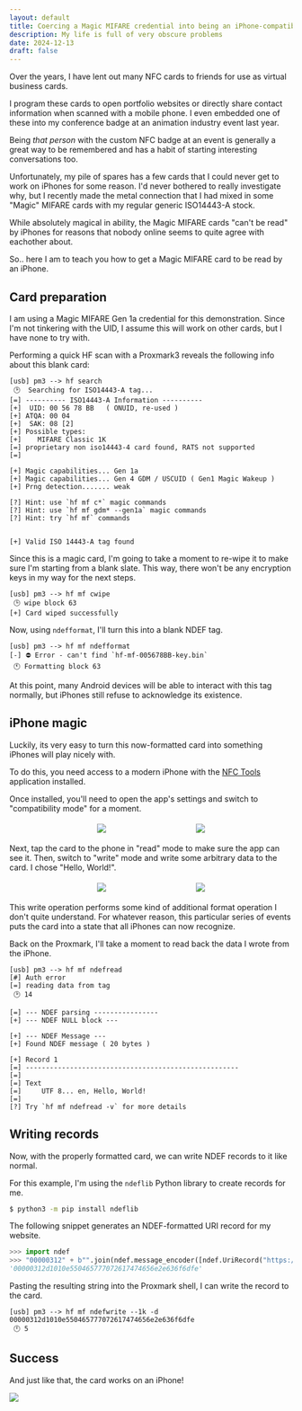 ```yaml
---
layout: default
title: Coercing a Magic MIFARE credential into being an iPhone-compatible NFC tag
description: My life is full of very obscure problems
date: 2024-12-13
draft: false
---
```


Over the years, I have lent out many NFC cards to friends for use as virtual business cards.

I program these cards to open portfolio websites or directly share contact information when scanned with a mobile phone. I even embedded one of these into my conference badge at an animation industry event last year.

Being *that person* with the custom NFC badge at an event is generally a great way to be remembered and has a habit of starting interesting conversations too.

Unfortunately, my pile of spares has a few cards that I could never get to work on iPhones for some reason. I'd never bothered to really investigate why, but I recently made the metal connection that I had mixed in some "Magic" MIFARE cards with my regular generic ISO14443-A stock.

While absolutely magical in ability, the Magic MIFARE cards "can't be read" by iPhones for reasons that nobody online seems to quite agree with eachother about.

So.. here I am to teach you how to get a Magic MIFARE card to be read by an iPhone.

## Card preparation

I am using a Magic MIFARE Gen 1a credential for this demonstration. Since I'm not tinkering with the UID, I assume this will work on other cards, but I have none to try with.

Performing a quick HF scan with a Proxmark3 reveals the following info about this blank card:

```text
[usb] pm3 --> hf search
 🕑  Searching for ISO14443-A tag...
[=] ---------- ISO14443-A Information ----------
[+]  UID: 00 56 78 BB   ( ONUID, re-used )
[+] ATQA: 00 04
[+]  SAK: 08 [2]
[+] Possible types:
[+]    MIFARE Classic 1K
[=] proprietary non iso14443-4 card found, RATS not supported
[=]

[+] Magic capabilities... Gen 1a
[+] Magic capabilities... Gen 4 GDM / USCUID ( Gen1 Magic Wakeup )
[+] Prng detection....... weak

[?] Hint: use `hf mf c*` magic commands
[?] Hint: use `hf mf gdm* --gen1a` magic commands
[?] Hint: try `hf mf` commands


[+] Valid ISO 14443-A tag found
```

Since this is a magic card, I'm going to take a moment to re-wipe it to make sure I'm starting from a blank slate.
This way, there won't be any encryption keys in my way for the next steps.

```text
[usb] pm3 --> hf mf cwipe
 🕒 wipe block 63
[+] Card wiped successfully
```

Now, using `ndefformat`, I'll turn this into a blank NDEF tag.

```text
[usb] pm3 --> hf mf ndefformat
[-] ⛔ Error - can't find `hf-mf-005678BB-key.bin`
 🕚 Formatting block 63
```

At this point, many Android devices will be able to interact with this tag normally, but iPhones still refuse to acknowledge its existence.

## iPhone magic

Luckily, its very easy to turn this now-formatted card into something iPhones will play nicely with.

To do this, you need access to a modern iPhone with the [NFC Tools](https://apps.apple.com/us/app/nfc-tools/id1252962749) application installed.

Once installed, you'll need to open the app's settings and switch to "compatibility mode" for a moment.

<div style="display: flex; flex-direction: row; flex-wrap: wrap; justify-content: space-evenly; margin-bottom: 1em;">
    <img src="/assets/blog/iphone-mifare-magic/IMG_0496.PNG" style="max-width: 350px; margin: 5px;">
    <img src="/assets/blog/iphone-mifare-magic/IMG_0497.PNG" style="max-width: 350px; margin: 5px;">
</div>

Next, tap the card to the phone in "read" mode to make sure the app can see it. Then, switch to "write" mode and write some arbitrary data to the card. I chose "Hello, World!".

<div style="display: flex; flex-direction: row; flex-wrap: wrap; justify-content: space-evenly; margin-bottom: 1em;">
    <img src="/assets/blog/iphone-mifare-magic/IMG_0498.PNG" style="max-width: 350px; margin: 5px;">
    <img src="/assets/blog/iphone-mifare-magic/IMG_0499.PNG" style="max-width: 350px; margin: 5px;">
</div>

This write operation performs some kind of additional format operation I don't quite understand. For whatever reason, this particular series of events puts the card into a state that all iPhones can now recognize.

Back on the Proxmark, I'll take a moment to read back the data I wrote from the iPhone.

```text
[usb] pm3 --> hf mf ndefread
[#] Auth error
[=] reading data from tag
 🕑 14

[=] --- NDEF parsing ----------------
[+] --- NDEF NULL block ---

[+] --- NDEF Message ---
[+] Found NDEF message ( 20 bytes )

[+] Record 1
[=] -----------------------------------------------------
[=]
[=] Text
[=]     UTF 8... en, Hello, World!
[=]
[?] Try `hf mf ndefread -v` for more details
```

## Writing records

Now, with the properly formatted card, we can write NDEF records to it like normal.

For this example, I'm using the `ndeflib` Python library to create records for me.

```sh
$ python3 -m pip install ndeflib
```

The following snippet generates an NDEF-formatted URI record for my website.

```py
>>> import ndef
>>> "00000312" + b"".join(ndef.message_encoder([ndef.UriRecord("https://ewpratten.com")])).hex() + "fe"
'00000312d1010e550465777072617474656e2e636f6dfe'
```

Pasting the resulting string into the Proxmark shell, I can write the record to the card.

```text
[usb] pm3 --> hf mf ndefwrite --1k -d 00000312d1010e550465777072617474656e2e636f6dfe
 🕛 5
```

## Success

And just like that, the card works on an iPhone!

![](/assets/blog/iphone-mifare-magic/IMG_0500.PNG)